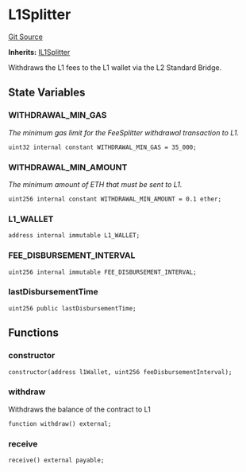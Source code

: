 # L1Splitter
[Git Source](https://github.com/Uniswap/unichain-contracts/blob/01f4e5565a975be8c899959d029a1dc7e641a28e/src/FeeSplitter/L1Splitter.sol)

**Inherits:**
[IL1Splitter](/src/interfaces/FeeSplitter/IL1Splitter.sol/interface.IL1Splitter.md)

Withdraws the L1 fees to the L1 wallet via the L2 Standard Bridge.


## State Variables
### WITHDRAWAL_MIN_GAS
*The minimum gas limit for the FeeSplitter withdrawal transaction to L1.*


```solidity
uint32 internal constant WITHDRAWAL_MIN_GAS = 35_000;
```


### WITHDRAWAL_MIN_AMOUNT
*The minimum amount of ETH that must be sent to L1.*


```solidity
uint256 internal constant WITHDRAWAL_MIN_AMOUNT = 0.1 ether;
```


### L1_WALLET

```solidity
address internal immutable L1_WALLET;
```


### FEE_DISBURSEMENT_INTERVAL

```solidity
uint256 internal immutable FEE_DISBURSEMENT_INTERVAL;
```


### lastDisbursementTime

```solidity
uint256 public lastDisbursementTime;
```


## Functions
### constructor


```solidity
constructor(address l1Wallet, uint256 feeDisbursementInterval);
```

### withdraw

Withdraws the balance of the contract to L1


```solidity
function withdraw() external;
```

### receive


```solidity
receive() external payable;
```

